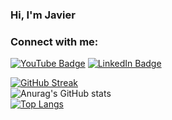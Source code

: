 ### Hi, I'm Javier
### Connect with me:

[![YouTube Badge](https://img.shields.io/badge/YouTube-Channel-red?style=flat&logo=YouTube)](https://youtube.com/pepper1)
[![LinkedIn Badge](https://img.shields.io/badge/LinkedIn-Profile-blue?style=flat&logo=LinkedIn)](https://www.linkedin.com/in/javier-lam-ab6236206/)
<!--
**uhjavier/uhjavier** is a ✨ _special_ ✨ repository because its `README.md` (this file) appears on your GitHub profile.

Here are some ideas to get you started:

- 🔭 I’m currently working on ...
- 🌱 I’m currently learning ...
- 👯 I’m looking to collaborate on ...
- 🤔 I’m looking for help with ...
- 💬 Ask me about ...
### Connect with me:

[![YouTube Badge](https://img.shields.io/badge/YouTube-Channel-red?style=flat&logo=YouTube)](https://youtube.com/pepper1)
[![LinkedIn Badge](https://img.shields.io/badge/LinkedIn-Profile-blue?style=flat&logo=LinkedIn)](https://www.linkedin.com/in/javier-lam-ab6236206/)

- 😄 Pronouns: ...
- ⚡ Fun fact: ...
-->
[![GitHub Streak](https://streak-stats.demolab.com/?user=uhjavier)](https://git.io/streak-stats)
<br>
![Anurag's GitHub stats](https://github-readme-stats.vercel.app/api?username=uhjavier&show_icons=true&theme=radical)
<br>
[![Top Langs](https://github-readme-stats.vercel.app/api/top-langs/?username=uhjavier)](https://github.com/anuraghazra/github-readme-stats)

